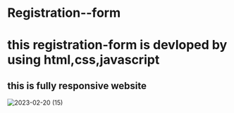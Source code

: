 # Registration--form
<h1>this registration-form is devloped by using html,css,javascript</h1>
<h2>this is fully responsive website</h2>





![2023-02-20 (15)](https://user-images.githubusercontent.com/125765820/219979690-a5d0f62b-1d22-4a35-92db-825332d1af48.png)
